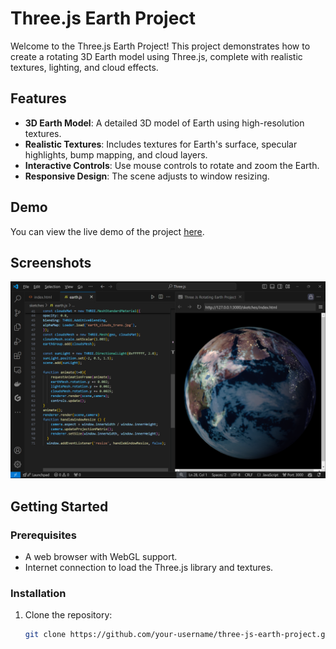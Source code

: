 # Three.js Earth Project

Welcome to the Three.js Earth Project! This project demonstrates how to create a rotating 3D Earth model using Three.js, complete with realistic textures, lighting, and cloud effects.

## Features

- **3D Earth Model**: A detailed 3D model of Earth using high-resolution textures.
- **Realistic Textures**: Includes textures for Earth's surface, specular highlights, bump mapping, and cloud layers.
- **Interactive Controls**: Use mouse controls to rotate and zoom the Earth.
- **Responsive Design**: The scene adjusts to window resizing.

## Demo

You can view the live demo of the project [here](https://your-vercel-project-url.vercel.app).

## Screenshots

![Earth Model](https://github.com/Aditya-Codes-247/Earth_In_Three.js/blob/main/Model.png)

## Getting Started

### Prerequisites

- A web browser with WebGL support.
- Internet connection to load the Three.js library and textures.

### Installation

1. Clone the repository:
   ```bash
   git clone https://github.com/your-username/three-js-earth-project.git
